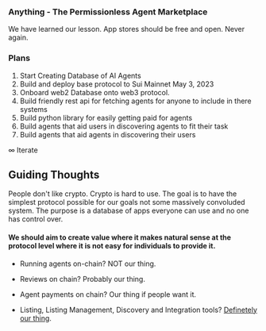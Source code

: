 ### Anything - The Permissionless Agent Marketplace

We have learned our lesson.
App stores should be free and open.
Never again.

### Plans

1. Start Creating Database of AI Agents
2. Build and deploy base protocol to Sui Mainnet May 3, 2023
3. Onboard web2 Database onto web3 protocol.
4. Build friendly rest api for fetching agents for anyone to include in there systems
5. Build python library for easily getting paid for agents
6. Build agents that aid users in discovering agents to fit their task
7. Build agents that aid agents in discovering their users

∞ Iterate

## Guiding Thoughts

People don't like crypto. Crypto is hard to use. The goal is to have the simplest protocol possible for our goals not some massively convoluded system. The purpose is a database of apps everyone can use and no one has control over.

#### We should aim to create value where it makes natural sense at the protocol level where it is not easy for individuals to provide it.

- Running agents on-chain? NOT our thing.
- Reviews on chain? Probably our thing.
- Agent payments on chain? Our thing if people want it.

- Listing, Listing Management, Discovery and Integration tools? <u>Definetely our thing</u>.
